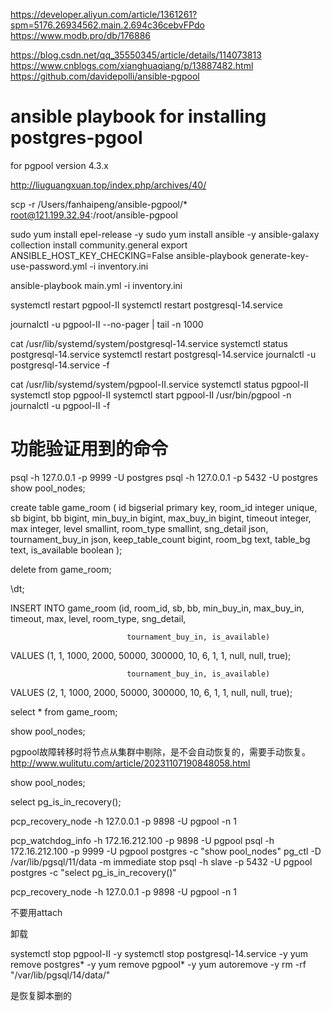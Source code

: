https://developer.aliyun.com/article/1361261?spm=5176.26934562.main.2.694c36cebvFPdo
https://www.modb.pro/db/176886



https://blog.csdn.net/qq_35550345/article/details/114073813
https://www.cnblogs.com/xianghuaqiang/p/13887482.html
https://github.com/davidepolli/ansible-pgpool
# ansible playbook for installing postgres-pgool
for pgpool version 4.3.x

http://liuguangxuan.top/index.php/archives/40/

scp -r /Users/fanhaipeng/ansible-pgpool/* root@121.199.32.94:/root/ansible-pgpool

sudo yum install epel-release -y
sudo yum install ansible -y
ansible-galaxy collection install community.general
export ANSIBLE_HOST_KEY_CHECKING=False
ansible-playbook generate-key-use-password.yml  -i inventory.ini

ansible-playbook main.yml -i inventory.ini



systemctl restart pgpool-II
systemctl restart postgresql-14.service

journalctl -u pgpool-II --no-pager | tail -n 1000



cat /usr/lib/systemd/system/postgresql-14.service
systemctl status postgresql-14.service
systemctl restart postgresql-14.service
journalctl -u postgresql-14.service -f

cat /usr/lib/systemd/system/pgpool-II.service
systemctl status pgpool-II
systemctl stop pgpool-II
systemctl start pgpool-II
/usr/bin/pgpool -n
journalctl -u pgpool-II -f


# 功能验证用到的命令
psql -h 127.0.0.1  -p 9999 -U postgres
psql -h 127.0.0.1  -p 5432 -U postgres
show pool_nodes;


 create table game_room
  (
      id                bigserial
          primary key,
      room_id           integer
          unique,
      sb                bigint,
      bb                bigint,
      min_buy_in        bigint,
      max_buy_in        bigint,
      timeout           integer,
      max               integer,
      level             smallint,
      room_type         smallint,
      sng_detail        json,
      tournament_buy_in json,
      keep_table_count  bigint,
      room_bg           text,
      table_bg          text,
      is_available      boolean
  );

delete from game_room;

\dt;

INSERT INTO game_room (id, room_id, sb, bb, min_buy_in, max_buy_in, timeout, max, level, room_type, sng_detail,

                              tournament_buy_in, is_available)
VALUES (1, 1, 1000, 2000, 50000, 300000, 10, 6, 1, 1, null, null, true);


                              tournament_buy_in, is_available)
VALUES (2, 1, 1000, 2000, 50000, 300000, 10, 6, 1, 1, null, null, true);




select * from game_room;

show pool_nodes;

pgpool故障转移时将节点从集群中剔除，是不会自动恢复的，需要手动恢复。
http://www.wulitutu.com/article/20231107190848058.html





show pool_nodes;

 select pg_is_in_recovery();

pcp_recovery_node -h 127.0.0.1 -p 9898 -U pgpool -n 1

pcp_watchdog_info -h 172.16.212.100 -p 9898 -U pgpool
psql -h 172.16.212.100 -p 9999 -U pgpool postgres -c "show pool_nodes"
pg_ctl -D /var/lib/pgsql/11/data -m immediate stop
psql -h slave -p 5432 -U pgpool postgres -c "select pg_is_in_recovery()"




pcp_recovery_node -h 127.0.0.1 -p 9898 -U pgpool -n 1

不要用attach





卸载


systemctl stop pgpool-II  -y
systemctl stop postgresql-14.service -y
yum remove postgres* -y
yum remove pgpool* -y
yum autoremove -y
rm -rf "/var/lib/pgsql/14/data/"

是恢复脚本删的

